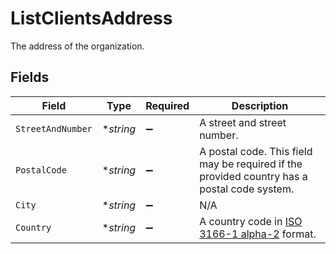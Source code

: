 # ListClientsAddress

The address of the organization.


## Fields

| Field                                                                                            | Type                                                                                             | Required                                                                                         | Description                                                                                      |
| ------------------------------------------------------------------------------------------------ | ------------------------------------------------------------------------------------------------ | ------------------------------------------------------------------------------------------------ | ------------------------------------------------------------------------------------------------ |
| `StreetAndNumber`                                                                                | **string*                                                                                        | :heavy_minus_sign:                                                                               | A street and street number.                                                                      |
| `PostalCode`                                                                                     | **string*                                                                                        | :heavy_minus_sign:                                                                               | A postal code. This field may be required if the provided country has a postal code system.      |
| `City`                                                                                           | **string*                                                                                        | :heavy_minus_sign:                                                                               | N/A                                                                                              |
| `Country`                                                                                        | **string*                                                                                        | :heavy_minus_sign:                                                                               | A country code in [ISO 3166-1 alpha-2](https://en.wikipedia.org/wiki/ISO_3166-1_alpha-2) format. |